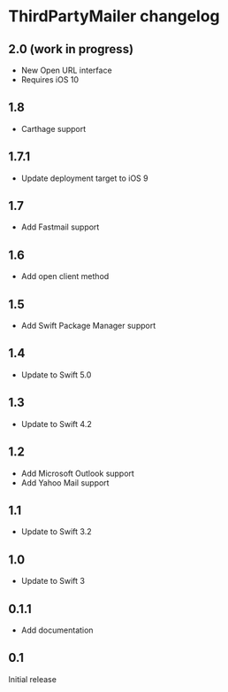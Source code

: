 # ThirdPartyMailer changelog


## 2.0 (work in progress)

- New Open URL interface
- Requires iOS 10


## 1.8

- Carthage support


## 1.7.1

- Update deployment target to iOS 9


## 1.7

- Add Fastmail support


## 1.6

- Add open client method


## 1.5

- Add Swift Package Manager support


## 1.4

- Update to Swift 5.0


## 1.3

- Update to Swift 4.2


## 1.2

- Add Microsoft Outlook support
- Add Yahoo Mail support


## 1.1

- Update to Swift 3.2


## 1.0

- Update to Swift 3


## 0.1.1

- Add documentation


## 0.1

Initial release
